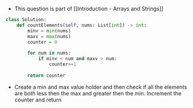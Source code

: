 - This question is part of [[Introduction - Arrays and Strings]]

```python
class Solution:
	def countElements(self, nums: List[int]) -> int:
		minv = min(nums)
		maxv = max(nums)
		counter = 0
		
		for num in nums:
			if minv < num and maxv > num:
				counter+=1
		
		return counter
```

- Create a min and max value holder and then check if all the elements are both less then the max and greater then the min. Increment the counter and return